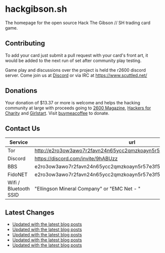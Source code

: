 # hackgibson.sh
The homepage for the open source Hack The Gibson // SH trading card game.


## Contributing

To add your card just submit a pull request with your card's front art, it would be added to the next run of set after community play testing.

Game play and discussions over the project is held the r2600 discord server. Come join us at [Discord](https://discord.com/invite/9hABUzz) or via IRC at https://www.scuttled.net/


## Donations

Your donation of $13.37 or more is welcome and helps the hacking community at large with proceeds going to [2600 Magazine](https://2600.com/), [Hackers for Charity](https://hackersforcharity.org) and [Girlstart](https://girlstart.org).  Visit [buymeacoffee](https://www.buymeacoffee.com/hackgibson.sh) to donate.


## Contact Us

Service | url
-|-
Tor | http://e2ro3ow3awo7r2favn24n65ycc2qmzkoayn5r57e3f56nvjwdcgg32ad.onion
Discord | https://discord.com/invite/9hABUzz
BBS | e2ro3ow3awo7r2favn24n65ycc2qmzkoayn5r57e3f56nvjwdcgg32ad.onion:23
FidoNET | e2ro3ow3awo7r2favn24n65ycc2qmzkoayn5r57e3f56nvjwdcgg32ad.onion:24554
Wifi / Bluetooth SSID | "Ellingson Mineral Company" or "EMC Net - <fidonet address>"

## Latest Changes
<!-- BLOG-POST-LIST:START -->
- [Updated with the latest blog posts](https://github.com/DFW2600/hackgibson.sh/commit/1c4c22538b20e04803b726e5ae114aa864f0bf98)
- [Updated with the latest blog posts](https://github.com/DFW2600/hackgibson.sh/commit/653cfa5626e93ab97f0ab8541e8b0eb693a1e342)
- [Updated with the latest blog posts](https://github.com/DFW2600/hackgibson.sh/commit/a95d77ddd81c13e90b4a465b4b8545952d45921c)
- [Updated with the latest blog posts](https://github.com/DFW2600/hackgibson.sh/commit/203acb10c4e15ed011a3fd8e63d93718b505e8d1)
- [Updated with the latest blog posts](https://github.com/DFW2600/hackgibson.sh/commit/ede86a2ae519ff1f8dacb15453d86c06aa6ef348)
<!-- BLOG-POST-LIST:END -->
